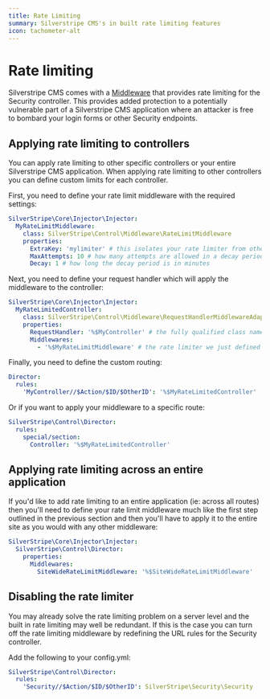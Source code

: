 ```yaml
---
title: Rate Limiting
summary: Silverstripe CMS's in built rate limiting features
icon: tachometer-alt
---
```


# Rate limiting

Silverstripe CMS comes with a [Middleware](../controllers/middlewares/) that provides rate limiting
for the Security controller. This provides added protection to a potentially vulnerable part of a Silverstripe CMS application
where an attacker is free to bombard your login forms or other Security endpoints.

## Applying rate limiting to controllers

You can apply rate limiting to other specific controllers or your entire Silverstripe CMS application. When applying rate
limiting to other controllers you can define custom limits for each controller.

First, you need to define your rate limit middleware with the required settings:

```yml
SilverStripe\Core\Injector\Injector:
  MyRateLimitMiddleware:
    class: SilverStripe\Control\Middleware\RateLimitMiddleware
    properties:
      ExtraKey: 'mylimiter' # this isolates your rate limiter from others
      MaxAttempts: 10 # how many attempts are allowed in a decay period
      Decay: 1 # how long the decay period is in minutes
```

Next, you need to define your request handler which will apply the middleware to the controller:

```yml
SilverStripe\Core\Injector\Injector:
  MyRateLimitedController:
    class: SilverStripe\Control\Middleware\RequestHandlerMiddlewareAdapter
    properties:
      RequestHandler: '%$MyController' # the fully qualified class name of your controller
      Middlewares:
        - '%$MyRateLimitMiddleware' # the rate limiter we just defined in the last step
```

Finally, you need to define the custom routing:

```yml
Director:
  rules:
    'MyController//$Action/$ID/$OtherID': '%$MyRateLimitedController'
```

Or if you want to apply your middleware to a specific route:

```yml
SilverStripe\Control\Director:
  rules:
    special/section:
      Controller: '%$MyRateLimitedController'
```

## Applying rate limiting across an entire application

If you'd like to add rate limiting to an entire application (ie: across all routes) then you'll need to define your rate
limit middleware much like the first step outlined in the previous section and then you'll have to apply it to the entire
site as you would with any other middleware:

```yml
SilverStripe\Core\Injector\Injector:
  SilverStripe\Control\Director:
    properties:
      Middlewares:
        SiteWideRateLimitMiddleware: '%$SiteWideRateLimitMiddleware'
```

## Disabling the rate limiter

You may already solve the rate limiting problem on a server level and the built in rate limiting may well be redundant.
If this is the case you can turn off the rate limiting middleware by redefining the URL rules for the Security controller.

Add the following to your config.yml:

```yml
SilverStripe\Control\Director:
  rules:
    'Security//$Action/$ID/$OtherID': SilverStripe\Security\Security
```
